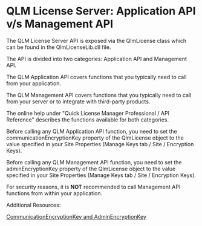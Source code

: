 # QLM License Server: Application API v/s Management API

The QLM License Server API is exposed via the QlmLicense class which can be found in the QlmLicenseLib.dll file.

The API is divided into two categories: Application API and Management API.

The QLM Application API covers functions that you typically need to call from your application.

The QLM Management API covers functions that you typically need to call from your server or to integrate with third-party products.

The online help under "Quick License Manager Professional / API Reference" describes the functions available for both categories.

Before calling any QLM Application API function, you need to set the communicationEncryptionKey property of the QlmLicense object to the value specified in your Site Properties (Manage Keys tab / Site / Encryption Keys).

Before calling any QLM Management API function, you need to set the adminEncryptionKey property of the QlmLicense object to the value specified in your Site Properties (Manage Keys tab / Site / Encryption Keys).

For security reasons, it is **NOT** recommended to call Management API functions from within your application.

Additional Resources:

[CommunicationEncryptionKey and AdminEncryptionKey](https://support.soraco.co/hc/en-us/articles/115005268823)
